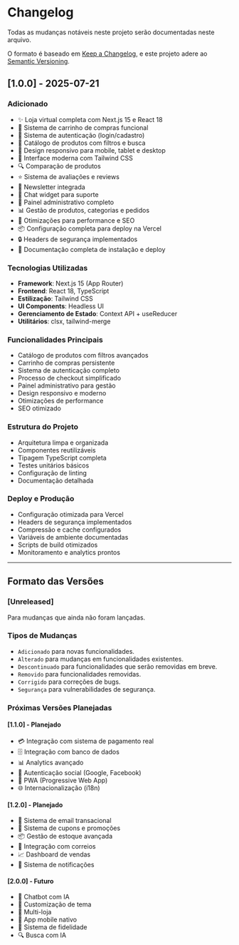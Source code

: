 # Changelog

Todas as mudanças notáveis neste projeto serão documentadas neste arquivo.

O formato é baseado em [Keep a Changelog](https://keepachangelog.com/pt-BR/1.0.0/),
e este projeto adere ao [Semantic Versioning](https://semver.org/lang/pt-BR/).

## [1.0.0] - 2025-07-21

### Adicionado
- ✨ Loja virtual completa com Next.js 15 e React 18
- 🛒 Sistema de carrinho de compras funcional
- 👤 Sistema de autenticação (login/cadastro)
- 🏪 Catálogo de produtos com filtros e busca
- 📱 Design responsivo para mobile, tablet e desktop
- 🎨 Interface moderna com Tailwind CSS
- 🔍 Comparação de produtos
- ⭐ Sistema de avaliações e reviews
- 📧 Newsletter integrada
- 💬 Chat widget para suporte
- 🔐 Painel administrativo completo
- 📊 Gestão de produtos, categorias e pedidos
- 🚀 Otimizações para performance e SEO
- 📦 Configuração completa para deploy na Vercel
- 🔒 Headers de segurança implementados
- 📝 Documentação completa de instalação e deploy

### Tecnologias Utilizadas
- **Framework**: Next.js 15 (App Router)
- **Frontend**: React 18, TypeScript
- **Estilização**: Tailwind CSS
- **UI Components**: Headless UI
- **Gerenciamento de Estado**: Context API + useReducer
- **Utilitários**: clsx, tailwind-merge

### Funcionalidades Principais
- Catálogo de produtos com filtros avançados
- Carrinho de compras persistente
- Sistema de autenticação completo
- Processo de checkout simplificado
- Painel administrativo para gestão
- Design responsivo e moderno
- Otimizações de performance
- SEO otimizado

### Estrutura do Projeto
- Arquitetura limpa e organizada
- Componentes reutilizáveis
- Tipagem TypeScript completa
- Testes unitários básicos
- Configuração de linting
- Documentação detalhada

### Deploy e Produção
- Configuração otimizada para Vercel
- Headers de segurança implementados
- Compressão e cache configurados
- Variáveis de ambiente documentadas
- Scripts de build otimizados
- Monitoramento e analytics prontos

---

## Formato das Versões

### [Unreleased]
Para mudanças que ainda não foram lançadas.

### Tipos de Mudanças
- `Adicionado` para novas funcionalidades.
- `Alterado` para mudanças em funcionalidades existentes.
- `Descontinuado` para funcionalidades que serão removidas em breve.
- `Removido` para funcionalidades removidas.
- `Corrigido` para correções de bugs.
- `Segurança` para vulnerabilidades de segurança.

### Próximas Versões Planejadas

#### [1.1.0] - Planejado
- 💳 Integração com sistema de pagamento real
- 🗄️ Integração com banco de dados
- 📊 Analytics avançado
- 🔐 Autenticação social (Google, Facebook)
- 📱 PWA (Progressive Web App)
- 🌐 Internacionalização (i18n)

#### [1.2.0] - Planejado
- 📧 Sistema de email transacional
- 🎯 Sistema de cupons e promoções
- 📦 Gestão de estoque avançada
- 🚚 Integração com correios
- 📈 Dashboard de vendas
- 🔔 Sistema de notificações

#### [2.0.0] - Futuro
- 🤖 Chatbot com IA
- 🎨 Customização de tema
- 🏪 Multi-loja
- 📱 App mobile nativo
- 🌟 Sistema de fidelidade
- 🔍 Busca com IA
